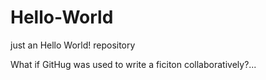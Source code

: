 # Hello-World
just an Hello World! repository

What if GitHug was used to write a ficiton collaboratively?...
